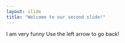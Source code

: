 ```yaml
---
layout: slide
title: "Welcome to our second slide!"
---
```

I am very funny
Use the left arrow to go back!

